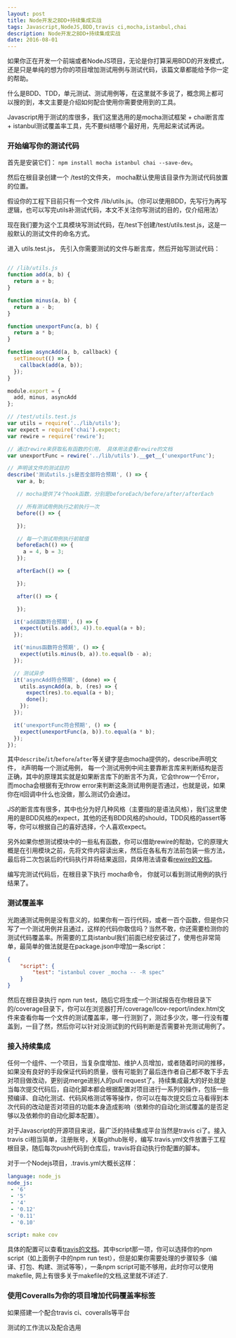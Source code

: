 ```yaml
---
layout: post
title: Node开发之BDD+持续集成实战
tags: Javascript,NodeJS,BDD,travis ci,mocha,istanbul,chai
description: Node开发之BDD+持续集成实战
date: 2016-08-01
---
```


如果你正在开发一个前端或者NodeJS项目，无论是你打算采用BDD的开发模式，还是只是单纯的想为你的项目增加测试用例与测试代码，该篇文章都能给予你一定的帮助。

什么是BDD、TDD，单元测试、测试用例等，在这里就不多说了，概念网上都可以搜的到，本文主要是介绍如何配合使用你需要使用到的工具。

Javascript用于测试的库很多，我们这里选用的是mocha测试框架 + chai断言库 + istanbul测试覆盖率工具，先不要纠结哪个最好用，先用起来试试再说。

### 开始编写你的测试代码

首先是安装它们： `npm install mocha istanbul chai --save-dev`。

然后在根目录创建一个 /test的文件夹， mocha默认使用该目录作为测试代码放置的位置。

假设你的工程下目前只有一个文件 /lib/utils.js。（你可以使用BDD，先写行为再写逻辑，也可以写完utils补测试代码，本文不关注你写测试的目的，仅介绍用法）

现在我们要为这个工具模块写测试代码，在/test下创建/test/utils.test.js，这是一般默认的测试文件的命名方式。

进入 utils.test.js， 先引入你需要测试的文件与断言库，然后开始写测试代码：

```javascript

// /lib/utils.js
function add(a, b) {
  return a + b;
}

function minus(a, b) {
  return a - b;
}

function unexportFunc(a, b) {
  return a * b;
}

function asyncAdd(a, b, callback) {
  setTimeout(() => {
    callback(add(a, b));
  });
}

module.export = {
  add, minus, asyncAdd
};

// /test/utils.test.js
var utils = require('../lib/utils');
var expect = require('chai').expect;
var rewire = require('rewire');

// 通过rewire来获取私有函数的引用， 具体用法查看rewire的文档
var unexportFunc = rewire('../lib/utils').__get__('unexportFunc');

// 声明该文件的测试目的
describe('测试utils.js是否全部符合预期', () => {
   var a, b;

   // mocha提供了4个hook函数，分别是beforeEach/before/after/afterEach

   // 所有测试用例执行之前执行一次
   before(() => {

   });

   // 每一个测试用例执行前赋值
   beforeEach(() => {
     a = 4, b = 3;
   });

   afterEach(() => {

   });

   after(() => {

   });

  it('add函数符合预期', () => {
    expect(utils.add(3, 4)).to.equal(a + b);
  });

  it('minus函数符合预期', () => {
    expect(utils.minus(b, a)).to.equal(b - a);
  });

  // 测试异步
  it('asyncAdd符合预期', (done) => {
    utils.asyncAdd(a, b, (res) => {
      expect(res).to.equal(a + b);
      done();
    });
  });

  it('unexportFunc符合预期', () => {
    expect(unexportFunc(a, b)).to.equal(a * b);
  });
});
```

其中`describe`/`it`/`before`/`after`等关键字是由mocha提供的，describe声明文件， it声明每一个测试用例， 每一个测试用例中间主要靠断言库来判断结构是否正确，其中的原理其实就是如果断言库下的断言不为真，它会throw一个Error， 而mocha会根据有无throw error来判断这条测试用例是否通过，也就是说，如果你在it回调中什么也没做，那么测试仍会通过。

JS的断言库有很多，其中也分为好几种风格（主要指的是语法风格），我们这里使用的是BDD风格的expect，其他的还有BDD风格的should，TDD风格的assert等等，你可以根据自己的喜好选择，个人喜欢expect。

另外如果你想测试模块中的一些私有函数，你可以借助rewire的帮助，它的原理大概是在引用模块之前，先将文件内容读出来，然后在各私有方法前包装一些方法，最后将二次包装后的代码执行并将结果返回，具体用法请查看[rewire的文档](https://github.com/jhnns/rewire)。

编写完测试代码后，在根目录下执行 mocha命令， 你就可以看到测试用例的执行结果了。

### 测试覆盖率

光跑通测试用例是没有意义的，如果你有一百行代码，或者一百个函数，但是你只写了一个测试用例并且通过，这样的代码你敢信吗？当然不敢，你还需要检测你的测试代码覆盖率。所需要的工具istanbul我们前面已经安装过了，使用也非常简单，最简单的做法就是在package.json中增加一条script：

```json
{
    "script": {
        "test": "istanbul cover _mocha -- -R spec"
    }
}
```

然后在根目录执行 npm run test，随后它将生成一个测试报告在你根目录下的/coverage目录下，你可以在浏览器打开/coverage/Icov-report/index.html文件来查看你每一个文件的测试覆盖率，哪一行测到了，测过多少次，哪一行没有覆盖到，一目了然，然后你可以针对没测试到的代码判断是否需要补充测试用例了。

### 接入持续集成

任何一个组件、一个项目，当复杂度增加、维护人员增加，或者随着时间的推移，如果没有良好的手段保证代码的质量，很有可能到了最后连作者自己都不敢下手去对项目做改动，更别说merge进别人的pull request了。持续集成最大的好处就是当每次提交代码后，自动化脚本都会根据配置对项目进行一系列的操作，包括一些预编译、自动化测试、代码风格测试等等操作，你可以在每次提交后立马看得到本次代码的改动是否对项目的功能本身造成影响（依赖你的自动化测试覆盖的是否足够以及依赖你的自动化脚本配置）。

对于Javascript的开源项目来说，最广泛的持续集成平台当然是travis ci了。接入travis ci相当简单，注册账号，关联github账号，编写.travis.yml文件放置于工程根目录，随后每次push代码到仓库后，travis将自动执行你配置的脚本。

对于一个Nodejs项目，.travis.yml大概长这样：

```yml
language: node_js
node_js:
 - '6'
 - '5'
 - '4'
 - '0.12'
 - '0.11'
 - '0.10'

script: make cov
```

具体的配置可以查看[travis的文档](https://docs.travis-ci.com/user/languages/javascript-with-nodejs)。其中script那一项，你可以选择你的npm script（如上面例子中的npm run test），但是如果你需要处理的步骤较多（编译、打包、构建、测试等等），一条npm script可能不够用，此时你可以使用makefile, 网上有很多关于makefile的文档,这里就不详述了.

### 使用Coveralls为你的项目增加代码覆盖率标签



如果搭建一个配合travis ci、coveralls等平台

测试的工作流以及配合选用